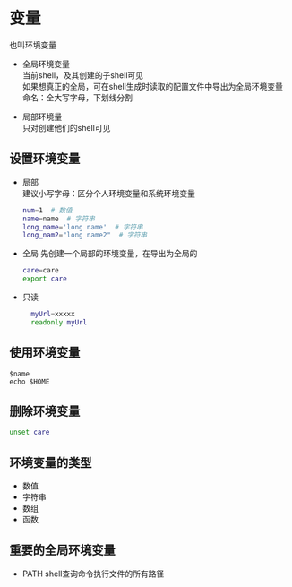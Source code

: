 # 变量
也叫环境变量  

- 全局环境变量  
当前shell，及其创建的子shell可见   
如果想真正的全局，可在shell生成时读取的配置文件中导出为全局环境变量  
命名：全大写字母，下划线分割  

- 局部环境量  
只对创建他们的shell可见  

## 设置环境变量
- 局部  
  建议小写字母：区分个人环境变量和系统环境变量  
	```bash
	num=1  # 数值
	name=name  # 字符串
	long_name='long name'  # 字符串
	long_nam2="long name2"  # 字符串
	```
- 全局
	先创建一个局部的环境变量，在导出为全局的
	```bash
	care=care
	export care
	```
- 只读
  ```bash
	myUrl=xxxxx
	readonly myUrl
	```

## 使用环境变量
`$name`  
`echo $HOME`

## 删除环境变量
```bash
unset care
```

## 环境变量的类型
- 数值
- 字符串
- 数组
- 函数

## 重要的全局环境变量
- PATH
  shell查询命令执行文件的所有路径